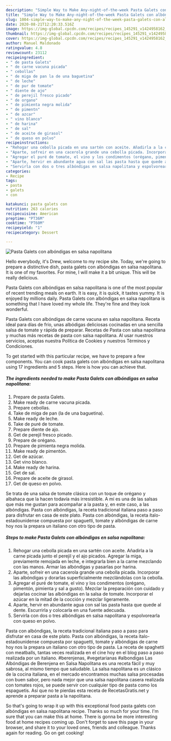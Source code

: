 ```yaml
---
description: "Simple Way to Make Any-night-of-the-week Pasta Galets con albóndigas en salsa napolitana"
title: "Simple Way to Make Any-night-of-the-week Pasta Galets con albóndigas en salsa napolitana"
slug: 1004-simple-way-to-make-any-night-of-the-week-pasta-galets-con-albondigas-en-salsa-napolitana
date: 2020-08-21T12:20:33.516Z
image: https://img-global.cpcdn.com/recipes/recipes_145291_v1424958162_receta_foto_00145291-asb5kbuec3wr5tgntnfq/751x532cq70/pasta-galets-con-albondigas-en-salsa-napolitana-foto-principal.jpg
thumbnail: https://img-global.cpcdn.com/recipes/recipes_145291_v1424958162_receta_foto_00145291-asb5kbuec3wr5tgntnfq/751x532cq70/pasta-galets-con-albondigas-en-salsa-napolitana-foto-principal.jpg
cover: https://img-global.cpcdn.com/recipes/recipes_145291_v1424958162_receta_foto_00145291-asb5kbuec3wr5tgntnfq/751x532cq70/pasta-galets-con-albondigas-en-salsa-napolitana-foto-principal.jpg
author: Manuel Maldonado
ratingvalue: 4.8
reviewcount: 23112
recipeingredient:
- " de pasta Galets"
- " de carne vacuna picada"
- " cebollas"
- " de miga de pan la de una baguetina"
- " de leche"
- " de pur de tomate"
- " diente de ajo"
- " de perejil fresco picado"
- " de organo"
- " de pimienta negra molida"
- " de pimentn"
- " de azcar"
- " vino blanco"
- " de harina"
- " de sal"
- " de aceite de girasol"
- " de queso en polvo"
recipeinstructions:
- "Rehogar una cebolla picada en una sartén con aceite. Añadirla a la carne picada junto el perejil y el ajo picados. Agregar la miga, previamente remojada en leche, e integrarla bien a la carne mezclando con las manos. Armar las albóndigas y pasarlas por harina."
- "Aparte, sofreir en una cacerola grande una cebolla picada. Incorporar las albóndigas y dorarlas superficialmente mezclándolas con la cebolla."
- "Agregar el puré de tomate, el vino y los condimentos (orégano, pimentón, pimienta y sal a gusto). Mezclar la preparación con cuidado y dejarlas cocinar las albóndigas en la salsa de tomate. Incorporar el azúcar en la mitad de la cocción y mezclar ligeramente."
- "Aparte, hervir en abundante agua con sal las pasta hasta que quede al dente. Escurrirla y colocarla en una fuente adecuada."
- "Servirla con dos o tres albóndigas en salsa napolitana y espolvorearla con queso en polvo."
categories:
- Recipe
tags:
- pasta
- galets
- con

katakunci: pasta galets con 
nutrition: 263 calories
recipecuisine: American
preptime: "PT36M"
cooktime: "PT60M"
recipeyield: "1"
recipecategory: Dessert

---
```



![Pasta Galets con albóndigas en salsa napolitana](https://img-global.cpcdn.com/recipes/recipes_145291_v1424958162_receta_foto_00145291-asb5kbuec3wr5tgntnfq/751x532cq70/pasta-galets-con-albondigas-en-salsa-napolitana-foto-principal.jpg)

Hello everybody, it's Drew, welcome to my recipe site. Today, we're going to prepare a distinctive dish, pasta galets con albóndigas en salsa napolitana. It is one of my favorites. For mine, I will make it a bit unique. This will be really delicious.

Pasta Galets con albóndigas en salsa napolitana is one of the most popular of recent trending meals on earth. It is easy, it is quick, it tastes yummy. It is enjoyed by millions daily. Pasta Galets con albóndigas en salsa napolitana is something that I have loved my whole life. They're fine and they look wonderful.

Pasta Galets con albóndigas de carne vacuna en salsa napolitana. Receta ideal para días de frío, unas albódigas deliciosas cocinadas en una sencilla salsa de tomate y rápida de preparar. Recetas de Pasta con salsa napolitana y muchas más recetas de pasta con salsa napolitana. Al usar nuestros servicios, aceptas nuestra Política de Cookies y nuestros Términos y Condiciones.


To get started with this particular recipe, we have to prepare a few components. You can cook pasta galets con albóndigas en salsa napolitana using 17 ingredients and 5 steps. Here is how you can achieve that.

<!--inarticleads1-->

##### The ingredients needed to make Pasta Galets con albóndigas en salsa napolitana:

1. Prepare  de pasta Galets.
1. Make ready  de carne vacuna picada.
1. Prepare  cebollas.
1. Take  de miga de pan (la de una baguetina).
1. Make ready  de leche.
1. Take  de puré de tomate.
1. Prepare  diente de ajo.
1. Get  de perejil fresco picado.
1. Prepare  de orégano.
1. Prepare  de pimienta negra molida.
1. Make ready  de pimentón.
1. Get  de azúcar.
1. Get  vino blanco.
1. Make ready  de harina.
1. Get  de sal.
1. Prepare  de aceite de girasol.
1. Get  de queso en polvo.


Se trata de una salsa de tomate clásica con un toque de orégano y albahaca que la hacen todavía más irresistible. A mí es una de las salsas que más me gustan para acompañar a la pasta y, en este caso, a las albóndigas. Pasta con albóndigas, la receta tradicional italiana paso a paso para disfrutar en casa de este plato. Pasta con albóndigas, la receta ítalo-estadounidense compuesta por spaguetti, tomate y albóndigas de carne hoy nos la prepara un italiano con otro tipo de pasta. 

<!--inarticleads2-->

##### Steps to make Pasta Galets con albóndigas en salsa napolitana:

1. Rehogar una cebolla picada en una sartén con aceite. Añadirla a la carne picada junto el perejil y el ajo picados. Agregar la miga, previamente remojada en leche, e integrarla bien a la carne mezclando con las manos. Armar las albóndigas y pasarlas por harina.
1. Aparte, sofreir en una cacerola grande una cebolla picada. Incorporar las albóndigas y dorarlas superficialmente mezclándolas con la cebolla.
1. Agregar el puré de tomate, el vino y los condimentos (orégano, pimentón, pimienta y sal a gusto). Mezclar la preparación con cuidado y dejarlas cocinar las albóndigas en la salsa de tomate. Incorporar el azúcar en la mitad de la cocción y mezclar ligeramente.
1. Aparte, hervir en abundante agua con sal las pasta hasta que quede al dente. Escurrirla y colocarla en una fuente adecuada.
1. Servirla con dos o tres albóndigas en salsa napolitana y espolvorearla con queso en polvo.


Pasta con albóndigas, la receta tradicional italiana paso a paso para disfrutar en casa de este plato. Pasta con albóndigas, la receta ítalo-estadounidense compuesta por spaguetti, tomate y albóndigas de carne hoy nos la prepara un italiano con otro tipo de pasta. La receta de spaghetti con meatballs, tantas veces realizada en el cine hoy en el blog paso a paso realizada por un italiano. #berenjenas, #vegetarianas #albondigas Las Albóndigas de Berenjena en Salsa Napolitana es una receta fácil y muy sabrosa, al mismo tiempo que saludable. La salsa napolitana es un clásico de la cocina italiana, en el mercado encontramos muchas salsa procesadas con buen sabor, pero nada mejor que una salsa napolitana casera realizada con tomates rojos, se puede servir con cualquier tipo de pasta como los espaguetis. Así que no te pierdas esta receta de RecetasGratis.net y aprende a preparar pasta a la napolitana. 

So that's going to wrap it up with this exceptional food pasta galets con albóndigas en salsa napolitana recipe. Thanks so much for your time. I'm sure that you can make this at home. There is gonna be more interesting food at home recipes coming up. Don't forget to save this page in your browser, and share it to your loved ones, friends and colleague. Thanks again for reading. Go on get cooking!
